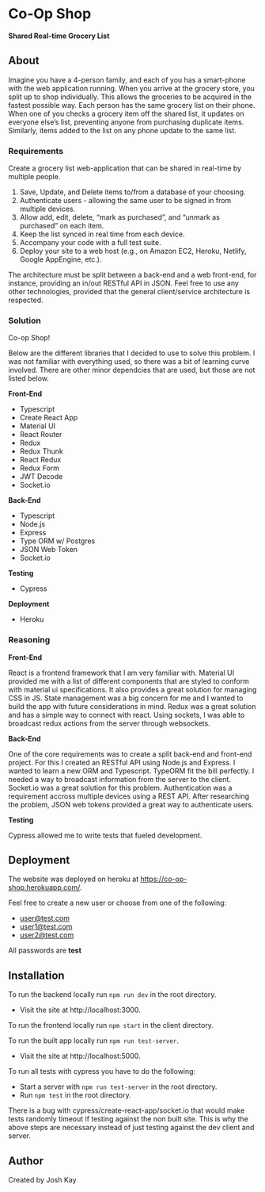 # Co-Op Shop
**Shared Real-time Grocery List**

## About
Imagine you have a 4-person family, and each of you has a smart-phone with the web application running. When you arrive at the grocery store, you split up to shop individually. This allows the groceries to be acquired in the fastest possible way. Each person has the same grocery list on their phone. When one of you checks a grocery item off the shared list, it updates on everyone else’s list, preventing anyone from purchasing duplicate items. Similarly, items added to the list on any phone update to the same list.

### Requirements
Create a grocery list web-application that can be shared in real-time by multiple people.

1. Save, Update, and Delete items to/from a database of your choosing.
2. Authenticate users - allowing the same user to be signed in from multiple devices.
3. Allow add, edit, delete, “mark as purchased”, and “unmark as purchased” on each item.
4. Keep the list synced in real time from each device.
5. Accompany your code with a full test suite.
6. Deploy your site to a web host (e.g., on Amazon EC2, Heroku, Netlify, Google AppEngine, etc.).

The architecture must be split between a back-end and a web front-end, for instance, providing an in/out RESTful API in JSON. Feel free to use any other technologies, provided that the general client/service architecture is respected.

### Solution

Co-op Shop!

Below are the different libraries that I decided to use to solve this problem.  I was not familiar with everything used, so there was a bit of learning curve involved.  There are other minor dependcies that are used, but those are not listed below.

**Front-End**

- Typescript
- Create React App
- Material UI
- React Router
- Redux
- Redux Thunk
- React Redux
- Redux Form
- JWT Decode
- Socket.io

**Back-End**

- Typescript
- Node.js
- Express
- Type ORM w/ Postgres
- JSON Web Token
- Socket.io

**Testing**

- Cypress

**Deployment**

- Heroku

### Reasoning

**Front-End**

React is a frontend framework that I am very familiar with.  Material UI provided me with a list of different components that are styled to conform with material ui specifications.  It also provides a great solution for managing CSS in JS.  State management was a big concern for me and I wanted to build the app with future considerations in mind.  Redux was a great solution and has a simple way to connect with react.  Using sockets, I was able to broadcast redux actions from the server through websockets.

**Back-End**

One of the core requirements was to create a split back-end and front-end project.  For this I created an RESTful API using Node.js and Express.  I wanted to learn a new ORM and Typescript.  TypeORM fit the bill perfectly.  I needed a way to broadcast information from the server to the client.  Socket.io was a great solution for this problem.  Authentication was a requirement accross multiple devices using a REST API.  After researching the problem, JSON web tokens provided a great way to authenticate users.

**Testing**

Cypress allowed me to write tests that fueled development.

## Deployment

The website was deployed on heroku at https://co-op-shop.herokuapp.com/.

Feel free to create a new user or choose from one of the following:

- user@test.com
- user1@test.com
- user2@test.com

All passwords are **test**

## Installation

To run the backend locally run `npm run dev` in the root directory.
- Visit the site at http://localhost:3000.

To run the frontend locally run `npm start` in the client directory.

To run the built app locally run `npm run test-server`. 
- Visit the site at http://localhost:5000.

To run all tests with cypress you have to do the following:
- Start a server with `npm run test-server` in the root directory.
- Run `npm test` in the root directory.

There is a bug with cypress/create-react-app/socket.io that would make tests randomly timeout if testing against the non built site.  This is why the above steps are necessary instead of just testing against the dev client and server.

## Author

Created by Josh Kay
